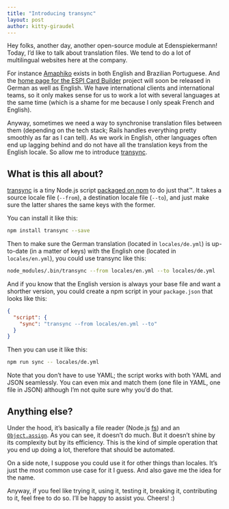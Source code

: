 ```yaml
---
title: "Introducing transync"
layout: post
author: kitty-giraudel
---
```


Hey folks, another day, another open-source module at Edenspiekermann! Today, I’d like to talk about translation files. We tend to do a lot of multilingual websites here at the company.

For instance [Amaphiko](https://amaphiko.redbull.com/en) exists in both English and Brazilian Portuguese. And the [home page for the ESPI Card Builder](http://cards.edenspiekermann.com) project will soon be released in German as well as English. We have international clients and international teams, so it only makes sense for us to work a lot with several languages at the same time (which is a shame for me because I only speak French and English).

Anyway, sometimes we need a way to synchronise translation files between them (depending on the tech stack; Rails handles everything pretty smoothly as far as I can tell). As we work in English, other languages often end up lagging behind and do not have all the translation keys from the English locale. So allow me to introduce [transync](https://github.com/edenspiekermann/transync).

## What is this all about?

[transync](https://github.com/edenspiekermann/transync) is a tiny Node.js script [packaged on npm](https://www.npmjs.com/package/transync) to do just that™. It takes a source locale file (`--from`), a destination locale file (`--to`), and just make sure the latter shares the same keys with the former.

You can install it like this:

```sh
npm install transync --save
```

Then to make sure the German translation (located in `locales/de.yml`) is up-to-date (in a matter of keys) with the English one (located in `locales/en.yml`), you could use transync like this:

```sh
node_modules/.bin/transync --from locales/en.yml --to locales/de.yml
```

And if you know that the English version is always your base file and want a shorther version, you could create a npm script in your `package.json` that looks like this:

```json
{
  "script": {
    "sync": "transync --from locales/en.yml --to"
  }
}
```

Then you can use it like this:

```sh
npm run sync -- locales/de.yml
```

Note that you don’t have to use YAML; the script works with both YAML and JSON seamlessly. You can even mix and match them (one file in YAML, one file in JSON) although I’m not quite sure why you’d do that.

## Anything else?

Under the hood, it’s basically a file reader (Node.js [fs](https://nodejs.org/api/fs.html)) and an [`Object.assign`](https://developer.mozilla.org/en-US/docs/Web/JavaScript/Reference/Global_Objects/Object/assign). As you can see, it doesn’t do much. But it doesn’t shine by its complexity but by its efficiency. This is the kind of simple operation that you end up doing a lot, therefore that should be automated.

On a side note, I suppose you could use it for other things than locales. It’s just the most common use case for it I guess. And also gave me the idea for the name.

Anyway, if you feel like trying it, using it, testing it, breaking it, contributing to it, feel free to do so. I’ll be happy to assist you. Cheers! :)
